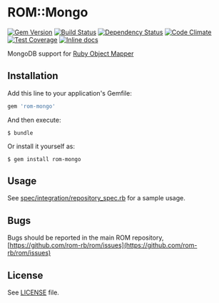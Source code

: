 [gem]: https://rubygems.org/gems/rom-mongo
[travis]: https://travis-ci.org/rom-rb/rom-mongo
[gemnasium]: https://gemnasium.com/rom-rb/rom-mongo
[codeclimate]: https://codeclimate.com/github/rom-rb/rom-mongo
[inchpages]: http://inch-ci.org/github/rom-rb/rom-mongo

# ROM::Mongo

[![Gem Version](https://badge.fury.io/rb/rom-mongo.svg)][gem]
[![Build Status](https://travis-ci.org/rom-rb/rom-mongo.svg?branch=master)][travis]
[![Dependency Status](https://gemnasium.com/rom-rb/rom-mongo.png)][gemnasium]
[![Code Climate](https://codeclimate.com/github/rom-rb/rom-mongo/badges/gpa.svg)][codeclimate]
[![Test Coverage](https://codeclimate.com/github/rom-rb/rom-mongo/badges/coverage.svg)][codeclimate]
[![Inline docs](http://inch-ci.org/github/rom-rb/rom-mongo.svg?branch=master)][inchpages]

MongoDB support for [Ruby Object Mapper](https://github.com/rom-rb/rom)

## Installation

Add this line to your application's Gemfile:

```ruby
gem 'rom-mongo'
```

And then execute:

    $ bundle

Or install it yourself as:

    $ gem install rom-mongo

## Usage

See [spec/integration/repository_spec.rb](spec/integration/repository_spec.rb) for a sample usage.

## Bugs
Bugs should be reported in the main ROM repository, [https://github.com/rom-rb/rom/issues](https://github.com/rom-rb/rom/issues)

## License

See [LICENSE](LICENSE) file.
